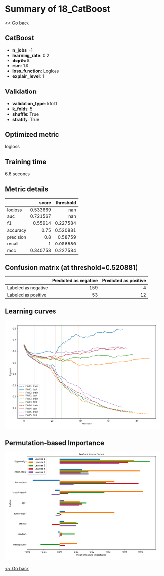# Summary of 18_CatBoost

[<< Go back](../README.md)


## CatBoost
- **n_jobs**: -1
- **learning_rate**: 0.2
- **depth**: 8
- **rsm**: 1.0
- **loss_function**: Logloss
- **explain_level**: 1

## Validation
 - **validation_type**: kfold
 - **k_folds**: 5
 - **shuffle**: True
 - **stratify**: True

## Optimized metric
logloss

## Training time

6.6 seconds

## Metric details
|           |    score |   threshold |
|:----------|---------:|------------:|
| logloss   | 0.533669 |  nan        |
| auc       | 0.721567 |  nan        |
| f1        | 0.55914  |    0.227584 |
| accuracy  | 0.75     |    0.520881 |
| precision | 0.8      |    0.58759  |
| recall    | 1        |    0.058886 |
| mcc       | 0.340758 |    0.227584 |


## Confusion matrix (at threshold=0.520881)
|                     |   Predicted as negative |   Predicted as positive |
|:--------------------|------------------------:|------------------------:|
| Labeled as negative |                     159 |                       4 |
| Labeled as positive |                      53 |                      12 |

## Learning curves
![Learning curves](learning_curves.png)

## Permutation-based Importance
![Permutation-based Importance](permutation_importance.png)

[<< Go back](../README.md)
